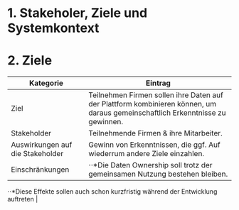 # 1. Stakeholer, Ziele und Systemkontext

# 2. Ziele
|Kategorie                        |Eintrag                                                                                   |
|---------------------------------|------------------------------------------------------------------------------------------|
|Ziel                             |Teilnehmen Firmen sollen ihre Daten auf der Plattform kombinieren können, um daraus gemeinschaftlich Erkenntnisse zu gewinnen.                                                                                           |
|Stakeholder                      |Teilnehmende Firmen & ihre Mitarbeiter.                                                                                           |
|Auswirkungen auf die Stakeholder |Gewinn von Erkenntnissen, die ggf. Auf wiederrum andere Ziele einzahlen.                                                                                           |
|Einschränkungen                  |⋅⋅*Die Daten Ownership soll trotz der gemeinsamen Nutzung bestehen bleiben.  

⋅⋅*Diese Effekte sollen auch schon kurzfristig während der Entwicklung auftreten                                                                                           |
